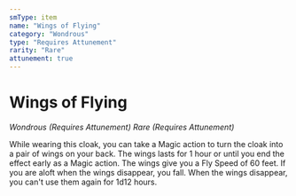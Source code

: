 ```yaml
---
smType: item
name: "Wings of Flying"
category: "Wondrous"
type: "Requires Attunement"
rarity: "Rare"
attunement: true
---
```


# Wings of Flying
*Wondrous (Requires Attunement) Rare (Requires Attunement)*

While wearing this cloak, you can take a Magic action to turn the cloak into a pair of wings on your back. The wings lasts for 1 hour or until you end the effect early as a Magic action. The wings give you a Fly Speed of 60 feet. If you are aloft when the wings disappear, you fall. When the wings disappear, you can't use them again for 1d12 hours.
